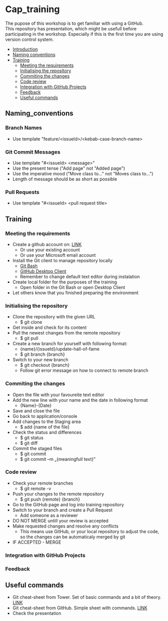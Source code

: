 # Cap_training
The pupose of this workshop is to get familiar with using a GitHub.  
This repository has presentation, which might be usefull before participating in the workshop. Especially if this is the first time you are using version control system.

* [Introduction](#cap_training)
* [Naming conventions](#naming_conventions)
* [Training](#training)
	* [Meeting the requirements](#meeting-the-requirements)
	* [Initialising the repository](#initialising-the-repository)
	* [Commiting the changes](#commiting-the-changes)
	* [Code review](#code-review)
	* [Integration with GitHub Projects](#integration-with-GitHub-Projects)
	* [Feedback](#feedback)
	* [Useful commands](#useful-commands)

## Naming_conventions

### Branch Names
* Use template "feature/\<issueId\>/\<kebab-case-branch-name\>

### Git Commit Messages

* Use template "#\<issueId\> \<message\>"
* Use the present tense ("Add page" not "Added page")
* Use the imperative mood ("Move class to..." not "Moves class to...")
* Length of message should be as short as possible

### Pull Requests
* Use template "#\<issueId\> \<pull request title\>

## Training
###  Meeting the requirements
* Create a github account on: [LINK](https://github.com/)
	* Or use your existing account
	* Or use your Microsoft email account
* Install the Git client to manage repository locally
	* [Git Bash](https://git-scm.com/downloads)
	* [GitHub Desktop Client](https://desktop.github.com/)
	* Remember to change default text editor during instalation
* Create local folder for the purposes of the training
	* Open folder in the Git Bash or open Desktop Client
* Let others know that you finished preparing the environment

###  Initialising the repository
* Clone the repository with the given URL
	* $ git clone <URL>
* Get inside and check for its content
* Pull the newest changes from the remote repository
	* $ git pull
* Create a new branch for yourself with following format:
	* {name}/{issueId}/update-hall-of-fame
	* $ git branch {branch}
* Switch to your new branch
	* $ git checkout {branch}
	* Follow git error message on how to connect to remote branch

###  Commiting the changes
* Open the file with your favoureite text editor
* Add the new line with your name and the date in following format
	* {Name}-{Date}
* Save and close the file
* Go back to application/console
* Add changes to the Staging area
	* $ add {name of the file}
* Check the status and differences
	* $ git status
	* $ git diff
* Commit the staged files
	* $ git commit
	* $ git commit –m „{meaningfull text}”

###  Code review
* Check your remote branches
	* $ git remote -v
* Push your changes to the remote repository
	* $ git push {remote} {branch}
* Go to the GitHub page and log into training repository
* Switch to your branch and create a Pull Request
	* Add someone as a reviewer
* DO NOT MERGE untill your review is accepted
* Make requested changes and resolve any conflicts
	* This means use GitHub, or your local repository to adjust the code, so the changes can be automaticaly merged by git
* IF ACCEPTED - MERGE

###  Integration with GitHub Projects

###  Feedback

## Useful commands
* Git cheat-sheet from Tower. Set of basic commands and a bit of theory. [LINK](https://www.git-tower.com/blog/git-cheat-sheet/)
* Git cheat-sheet from GitHub. Simple sheet with commands. [LINK](https://education.github.com/git-cheat-sheet-education.pdf)
* Check the presentation

